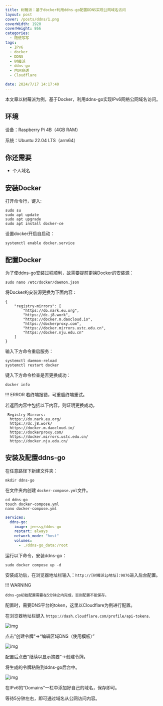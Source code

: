 ```yaml
---
title: 树莓派：基于docker利用ddns-go配置DDNS实现公网域名访问
layout: post
cover: /posts/ddns/1.png
coverWidth: 1920
coverHeight: 866
categories:
  - 随便写写
tags:
  - IPv6
  - docker
  - DDNS
  - 树莓派
  - ddns-go
  - 内网穿透
  - Cloudflare

date: 2024/7/17 14:17:40
---
```

本文章以树莓派为例，基于Docker，利用ddns-go实现IPv6网络公网域名访问。

<!--more-->

## 环境

设备：Raspberry Pi 4B（4GB RAM）

系统：Ubuntu 22.04 LTS（arm64）

## 你还需要

- 个人域名

## 安装Docker

打开命令行，键入:

```shell
sudo su
sudo apt update
sudo apt upgrade
sudo apt install docker-ce
```

设置docker开启自启动：

```shell
systemctl enable docker.service
```

## 配置Docker

为了使ddns-go安装过程顺利，故需要提前更换Docker的安装源：

```shell
sudo nano /etc/docker/daemon.json
```

将Docker的安装源更换为下面内容：

```shell
{
    "registry-mirrors": [
        "https://do.nark.eu.org",
        "https://dc.j8.work",
        "https://docker.m.daocloud.io",
        "https://dockerproxy.com",
        "https://docker.mirrors.ustc.edu.cn",
        "https://docker.nju.edu.cn"
    ]
}
```

输入下方命令重启服务：

```shell
systemctl daemon-reload
systemctl restart docker
```

键入下方命令检查是否更换成功：

```
docker info
```

!!! ERROR
    若终端报错，可重启终端重试。

若返回内容中包括以下内容，则证明更换成功。

```
 Registry Mirrors:
  https://do.nark.eu.org/
  https://dc.j8.work/
  https://docker.m.daocloud.io/
  https://dockerproxy.com/
  https://docker.mirrors.ustc.edu.cn/
  https://docker.nju.edu.cn/
```

## 安装及配置ddns-go

在任意路径下新建文件夹：

```shell
mkdir ddns-go
```

在文件夹内创建 ``docker-compose.yml``文件。

```plaintext
cd ddns-go
touch docker-compose.yml
nano docker-compose.yml
```

```yaml
services:
  ddns-go:
    image: jeessy/ddns-go
    restart: always
    network_mode: "host"
    volumes:
      - ./ddns-go_data:/root
```

运行以下命令，安装ddns-go：

```shell
sudo docker compose up -d
```

安装成功后，在浏览器地址栏输入：`http://[树莓派ip地址]:9876`进入后台配置。

!!! WARNING

    ddns-go初始配置需要在5分钟之内完成，否则配置不能保存。

配置时，需要DNS平台的token，这里以Cloudflare为例进行配置。

在浏览器地址栏键入 ``https://dash.cloudflare.com/profile/api-tokens``.

![img](/images/posts/ddns/2.png)

点击"创建令牌"→“编辑区域DNS（使用模板）”

![img](/images/posts/ddns/3.png)

配置后点击"继续以显示摘要"→创建令牌。

将生成的令牌粘贴到ddns-go后台中。

![img](/images/posts/ddns/4.png)

在IPv6的“Domains”一栏中添加好自己的域名，保存即可。

等待5分钟左右，即可通过域名从公网访问内容。